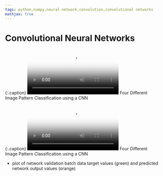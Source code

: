 ```yaml
---
tags: python,numpy,neural-network,convolution,convolutional networks
mathjax: true
---
```

# Convolutional Neural Networks

{:.caption}
<video controls poster="/assets/videos/four_img_classes.png">
  <source src="/assets/videos/four_img_classes.webm" type="video/webm">
  <source src="/assets/videos/four_img_classes.ogv" type="video/ogg">
  <source src="/assets/videos/four_img_classes.mp4" type="video/mp4">
</video>
Four Different Image Pattern Classification using a CNN

{:.caption}
<video controls poster="/assets/videos/four_img_classes_2.png">
  <source src="/assets/videos/four_img_classes_2.webm" type="video/webm">
  <source src="/assets/videos/four_img_classes_2.ogv" type="video/ogg">
  <source src="/assets/videos/four_img_classes_2.mp4" type="video/mp4">
</video>
Four Different Image Pattern Classification using a CNN
- plot of network validation batch data target values (green) and 
predicted network output values (orange)


